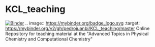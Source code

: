 # KCL_teaching
[![Binder](https://mybinder.org/badge_logo.svg)](https://mybinder.org/v2/gh/pedrojuanbj/KCL_teaching/master)
.. image:: https://mybinder.org/badge_logo.svg
 :target: https://mybinder.org/v2/gh/pedrojuanbj/KCL_teaching/master
Online Repository for teaching material at the "Advanced Topics in Physical Chemistry and Computational Chemistry"





